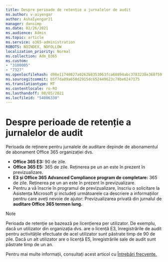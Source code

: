 ```yaml
---
title: Despre perioade de retenție a jurnalelor de audit
ms.author: v-aiyengar
author: AshaIyengar21
manager: dansimp
ms.date: 02/26/2021
ms.audience: Admin
ms.topic: article
ms.service: o365-administration
ROBOTS: NOINDEX, NOFOLLOW
localization_priority: Normal
ms.collection: Adm_O365
ms.custom:
- "3100005"
- "7327"
ms.openlocfilehash: d98e11748027a0262b8353063fca68894abc3783238e368f59f7457ea2ba0a8f
ms.sourcegitcommit: b5f7da89a650d2915dc652449623c78be6247175
ms.translationtype: MT
ms.contentlocale: ro-RO
ms.lasthandoff: 08/05/2021
ms.locfileid: "54006330"
---
```

# <a name="about-audit-logs-retention-periods"></a>Despre perioade de retenție a jurnalelor de audit

Perioada de reținere pentru jurnalele de auditare depinde de abonamentul de abonament Office 365 organizației dvs.

- **Office 365 E3:** 90 de zile.
- **Office 365 E5:** 365 de zile. Reținerea pe un an este în prezent în previzualizare.
- **E3 și Office 365 Advanced Compliance program de completare:** 365 de zile. Reținerea pe un an este în prezent în previzualizare.
- Pentru a vă înscrie în programul de previzualizare, înscriu o solicitare la Asistența Microsoft și includeți următoarele ca descriere a informațiilor pentru care aveți nevoie de ajutor: Previzualizarea privată din jurnalul de **auditare Office 365 termen lung.**
> [!NOTE]
> Perioada de retenție se bazează pe licențierea per utilizator. De exemplu, dacă un utilizator din organizația dvs. are o licență E3, înregistrările de audit pentru activitățile efectuate de acel utilizator sunt păstrate timp de 90 de zile. Dacă un alt utilizator are o licență E5, înregistrările sale de audit sunt păstrate timp de un an.

Pentru mai multe informații, consultați acest articol cu [Întrebări frecvente.](https://go.microsoft.com/fwlink/?linkid=2115336)